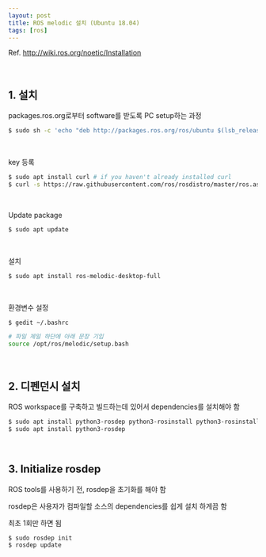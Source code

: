 ```yaml
---
layout: post
title: ROS melodic 설치 (Ubuntu 18.04)
tags: [ros]
---
```


Ref. http://wiki.ros.org/noetic/Installation

<br/>

## 1. 설치

packages.ros.org로부터 software를 받도록 PC setup하는 과정

~~~bash
$ sudo sh -c 'echo "deb http://packages.ros.org/ros/ubuntu $(lsb_release -sc) main" > /etc/apt/sources.list.d/ros-latest.list'
~~~

<br/>

key 등록

~~~bash
$ sudo apt install curl # if you haven't already installed curl
$ curl -s https://raw.githubusercontent.com/ros/rosdistro/master/ros.asc | sudo apt-key add -
~~~

<br/>

Update package

~~~bash
$ sudo apt update
~~~

<br/>

설치

~~~bash
$ sudo apt install ros-melodic-desktop-full
~~~

<br/>

환경변수 설정

~~~bash
$ gedit ~/.bashrc

# 파일 제일 하단에 아래 문장 기입
source /opt/ros/melodic/setup.bash
~~~

<br/>

## 2. 디펜던시 설치

ROS workspace를 구축하고 빌드하는데 있어서 dependencies를 설치해야 함

~~~bash
$ sudo apt install python3-rosdep python3-rosinstall python3-rosinstall-generator python3-wstool build-essential
$ sudo apt install python3-rosdep
~~~

<br/>

## 3.  Initialize rosdep

ROS tools를 사용하기 전, rosdep을 초기화를 해야 함

rosdep은 사용자가 컴파일할 소스의 dependencies를 쉽게 설치 하게끔 함

최초 1회만 하면 됨

~~~bash
$ sudo rosdep init
$ rosdep update
~~~

